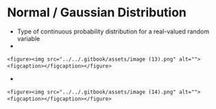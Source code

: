 # Normal / Gaussian Distribution

* Type of continuous probability distribution for a real-valued random variable
*

    <figure><img src="../../.gitbook/assets/image (13).png" alt=""><figcaption></figcaption></figure>
*

    <figure><img src="../../.gitbook/assets/image (14).png" alt=""><figcaption></figcaption></figure>
